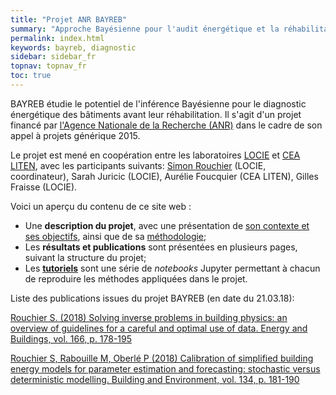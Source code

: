 ```yaml
---
title: "Projet ANR BAYREB"
summary: "Approche Bayésienne pour l'audit énergétique et la réhabilitation des bâtiments"
permalink: index.html
keywords: bayreb, diagnostic
sidebar: sidebar_fr
topnav: topnav_fr
toc: true
---
```


BAYREB étudie le potentiel de l'inférence Bayésienne pour le diagnostic énergétique des bâtiments avant leur réhabilitation. Il s'agit d'un projet financé par [l'Agence Nationale de la Recherche (ANR)](http://www.agence-nationale-recherche.fr/) dans le cadre de son appel à projets générique 2015.

Le projet est mené en coopération entre les laboratoires [LOCIE](http://www.polytech.univ-smb.fr/index.php?id=2884&L=0) et [CEA LITEN](http://liten.cea.fr/cea-tech/liten/Pages/Accueil.aspx), avec les participants suivants: [Simon Rouchier](http://simonrouchier.org) (LOCIE, coordinateur), Sarah Juricic (LOCIE), Aurélie Foucquier (CEA LITEN), Gilles Fraisse (LOCIE).

Voici un aperçu du contenu de ce site web :

* Une **description du projet**, avec une présentation de [son contexte et ses objectifs](objectifs.html), ainsi que de sa [méthodologie](methodologie.html);
* Les **résultats et publications** sont présentées en plusieurs pages, suivant la structure du projet;
* Les [**tutoriels**](tutoriels.html) sont une série de *notebooks* Jupyter permettant à chacun de reproduire les méthodes appliquées dans le projet.

Liste des publications issues du projet BAYREB (en date du 21.03.18):

[Rouchier S. (2018) Solving inverse problems in building physics: an overview of guidelines for a careful and optimal use of data. Energy and Buildings, vol. 166, p. 178-195](https://www.sciencedirect.com/science/article/pii/S0378778817317942)

[Rouchier S, Rabouille M, Oberlé P (2018) Calibration of simplified building energy models for parameter estimation and forecasting: stochastic versus deterministic modelling. Building and Environment, vol. 134, p. 181-190](https://www.sciencedirect.com/science/article/pii/S036013231830115X)
